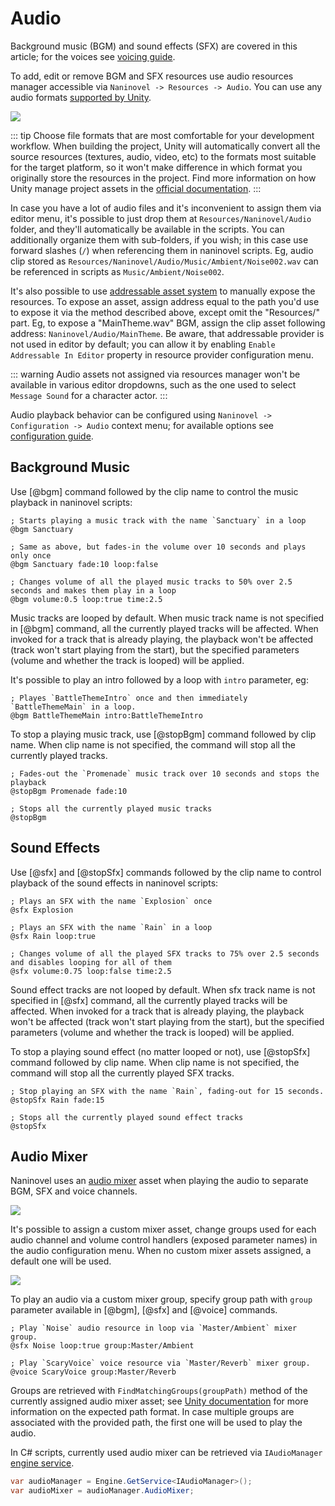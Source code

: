 ﻿# Audio

Background music (BGM) and sound effects (SFX) are covered in this article; for the voices see [voicing guide](/guide/voicing.md).

To add, edit or remove BGM and SFX resources use audio resources manager accessible via `Naninovel -> Resources -> Audio`. You can use any audio formats [supported by Unity](https://docs.unity3d.com/Manual/AudioFiles.html).

![](https://i.gyazo.com/cacdec36623dbbfcf9f49c594de53c0f.png)

::: tip
Choose file formats that are most comfortable for your development workflow. When building the project, Unity will automatically convert all the source resources (textures, audio, video, etc) to the formats most suitable for the target platform, so it won't make difference in which format you originally store the resources in the project. Find more information on how Unity manage project assets in the [official documentation](https://docs.unity3d.com/Manual/AssetWorkflow).
:::

In case you have a lot of audio files and it's inconvenient to assign them via editor menu, it's possible to just drop them at `Resources/Naninovel/Audio` folder, and they'll automatically be available in the scripts. You can additionally organize them with sub-folders, if you wish; in this case use forward slashes (`/`) when referencing them in naninovel scripts. Eg, audio clip stored as `Resources/Naninovel/Audio/Music/Ambient/Noise002.wav` can be referenced in scripts as `Music/Ambient/Noise002`.

It's also possible to use [addressable asset system](/guide/resource-providers.md#addressable) to manually expose the resources. To expose an asset, assign address equal to the path you'd use to expose it via the method described above, except omit the "Resources/" part. Eg, to expose a "MainTheme.wav" BGM, assign the clip asset following address: `Naninovel/Audio/MainTheme`. Be aware, that addressable provider is not used in editor by default; you can allow it by enabling `Enable Addressable In Editor` property in resource provider configuration menu.

::: warning
Audio assets not assigned via resources manager won't be available in various editor dropdowns, such as the one used to select `Message Sound` for a character actor.
:::

Audio playback behavior can be configured using `Naninovel -> Configuration -> Audio` context menu; for available options see [configuration guide](/guide/configuration.md#audio).

## Background Music

Use [@bgm] command followed by the clip name to control the music playback in naninovel scripts:

```nani
; Starts playing a music track with the name `Sanctuary` in a loop
@bgm Sanctuary

; Same as above, but fades-in the volume over 10 seconds and plays only once
@bgm Sanctuary fade:10 loop:false

; Changes volume of all the played music tracks to 50% over 2.5 seconds and makes them play in a loop
@bgm volume:0.5 loop:true time:2.5
```

Music tracks are looped by default. When music track name is not specified in [@bgm] command, all the currently played tracks will be affected. When invoked for a track that is already playing, the playback won't be affected (track won't start playing from the start), but the specified parameters (volume and whether the track is looped) will be applied.

It's possible to play an intro followed by a loop with `intro` parameter, eg:

```nani
; Playes `BattleThemeIntro` once and then immediately `BattleThemeMain` in a loop.
@bgm BattleThemeMain intro:BattleThemeIntro
```

To stop a playing music track, use [@stopBgm] command followed by clip name. When clip name is not specified, the command will stop all the currently played tracks.

```nani
; Fades-out the `Promenade` music track over 10 seconds and stops the playback
@stopBgm Promenade fade:10

; Stops all the currently played music tracks
@stopBgm
```

## Sound Effects

Use [@sfx] and [@stopSfx] commands followed by the clip name to control playback of the sound effects in naninovel scripts:

```nani
; Plays an SFX with the name `Explosion` once
@sfx Explosion

; Plays an SFX with the name `Rain` in a loop
@sfx Rain loop:true

; Changes volume of all the played SFX tracks to 75% over 2.5 seconds and disables looping for all of them
@sfx volume:0.75 loop:false time:2.5
```

Sound effect tracks are not looped by default. When sfx track name is not specified in [@sfx] command, all the currently played tracks will be affected. When invoked for a track that is already playing, the playback won't be affected (track won't start playing from the start), but the specified parameters (volume and whether the track is looped) will be applied.

To stop a playing sound effect (no matter looped or not), use [@stopSfx] command followed by clip name. When clip name is not specified, the command will stop all the currently played SFX tracks.

```nani
; Stop playing an SFX with the name `Rain`, fading-out for 15 seconds.
@stopSfx Rain fade:15

; Stops all the currently played sound effect tracks
@stopSfx
```

## Audio Mixer

Naninovel uses an [audio mixer](https://docs.unity3d.com/Manual/AudioMixer.html) asset when playing the audio to separate BGM, SFX and voice channels.

![](https://i.gyazo.com/6271d59ee9ac63a0a218316bd3bc78a8.png)

It's possible to assign a custom mixer asset, change groups used for each audio channel and volume control handlers (exposed parameter names) in the audio configuration menu. When no custom mixer assets assigned, a default one will be used.

![](https://i.gyazo.com/ef2db68edb871608d1718117a37e9486.png)

To play an audio via a custom mixer group, specify group path with `group` parameter available in [@bgm], [@sfx] and [@voice] commands.

```nani
; Play `Noise` audio resource in loop via `Master/Ambient` mixer group.
@sfx Noise loop:true group:Master/Ambient

; Play `ScaryVoice` voice resource via `Master/Reverb` mixer group.
@voice ScaryVoice group:Master/Reverb
```

Groups are retrieved with `FindMatchingGroups(groupPath)` method of the currently assigned audio mixer asset; see [Unity documentation](https://docs.unity3d.com/ScriptReference/Audio.AudioMixer.FindMatchingGroups) for more information on the expected path format. In case multiple groups are associated with the provided path, the first one will be used to play the audio.

In C# scripts, currently used audio mixer can be retrieved via `IAudioManager` [engine service](/guide/engine-services.md).

```csharp
var audioManager = Engine.GetService<IAudioManager>();
var audioMixer = audioManager.AudioMixer;
```
